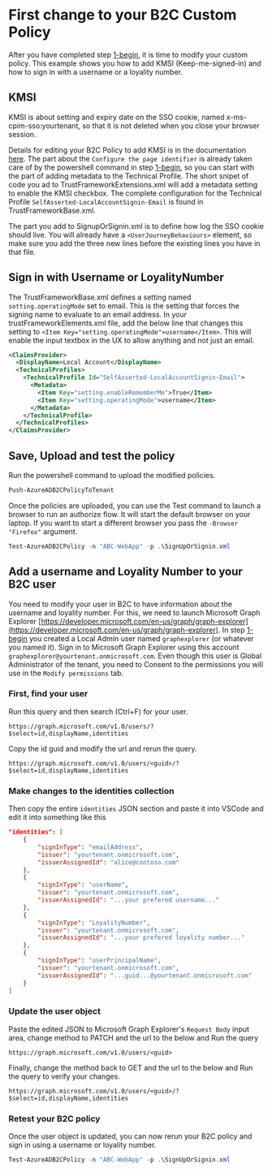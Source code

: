 # First change to your B2C Custom Policy

After you have completed step [1-begin](/1-begin), it is time to modify your custom policy. This example shows you how to add KMSI (Keep-me-signed-in) and how to sign in with a username or a loyality number.

## KMSI
KMSI is about setting and expiry date on the SSO cookie, named x-ms-cpim-sso:yourtenant, so that it is not deleted when you close your browser session.

Details for editing your B2C Policy to add KMSI is in the documentation [here](https://docs.microsoft.com/en-us/azure/active-directory-b2c/custom-policy-keep-me-signed-in). The part about the `Configure the page identifier` is already taken care of by the powershell command in step [1-begin](/1-begin), so you can start with the part of adding metadata to the Technical Profile. The short snipet of code you ad to TrustFrameworkExtensions.xml will add a metadata setting to enable the KMSI checkbox. The complete configuration for the Technical Profile `SelfAsserted-LocalAccountSignin-Email` is found in TrustFrameworkBase.xml.

The part you add to SignupOrSignin.xml is to define how log the SSO cookie should live. You will already have a `<UserJourneyBehaviours>` element, so make sure you add the three new lines before the existing lines you have in that file.

## Sign in with Username or LoyalityNumber

The TrustFrameworkBase.xml defines a setting named `setting.operatingMode` set to email. This is the setting that forces the signing name to evaluate to an email address. In your trustFrameworkElements.xml file, add the below line that changes this setting to `<Item Key="setting.operatingMode">username</Item>`. This will enable the input textbox in the UX to allow anything and not just an email.

```xml
<ClaimsProvider>
  <DisplayName>Local Account</DisplayName>
  <TechnicalProfiles>
    <TechnicalProfile Id="SelfAsserted-LocalAccountSignin-Email">
      <Metadata>
        <Item Key="setting.enableRememberMe">True</Item>
        <Item Key="setting.operatingMode">username</Item>
      </Metadata>
    </TechnicalProfile>
  </TechnicalProfiles>
</ClaimsProvider>
```

## Save, Upload and test the policy

Run the powershell command to upload the modified policies.

```powershell
Push-AzureADB2CPolicyToTenant
```

Once the policies are uploaded, you can use the Test command to launch a browser to run an authorize flow. It will start the default browser on your laptop. If you want to start a different browser you pass the `-Browser "Firefox"` argument. 

```powershell
Test-AzureADB2CPolicy -n "ABC-WebApp" -p .\SignUpOrSignin.xml
```

## Add a username and Loyality Number to your B2C user

You need to modify your user in B2C to have information about the username and loyality number. For this, we need to launch Microsoft Graph Explorer [https://developer.microsoft.com/en-us/graph/graph-explorer](https://developer.microsoft.com/en-us/graph/graph-explorer). In step [1-begin](/1-begin) you created a Local Admin user named `graphexplorer` (or whatever you named it). Sign in to Microsoft Graph Explorer using this account `graphexplorer@yourtenant.onmicrosoft.com`. Even though this user is Global Administrator of the tenant, you need to Consent to the permissions you will use in the `Modify permissions` tab.

### First, find your user

Run this query and then search (Ctrl+F) for your user. 

```http
https://graph.microsoft.com/v1.0/users/?$select=id,displayName,identities
```

Copy the id guid and modify the url and rerun the query.

```http
https://graph.microsoft.com/v1.0/users/<guid>/?$select=id,displayName,identities
```

### Make changes to the identities collection

Then copy the entire `identities` JSON section and paste it into VSCode and edit it into something like this

```json
"identities": [
    {
        "signInType": "emailAddress",
        "issuer": "yourtenant.onmicrosoft.com",
        "issuerAssignedId": "alice@contoso.com"
    },
    {
        "signInType": "userName",
        "issuer": "yourtenant.onmicrosoft.com",
        "issuerAssignedId": "...your prefered username..."
    },
    {
        "signInType": "LoyalityNumber",
        "issuer": "yourtenant.onmicrosoft.com",
        "issuerAssignedId": "...your prefered loyality number..."
    },
    {
        "signInType": "userPrincipalName",
        "issuer": "yourtenant.onmicrosoft.com",
        "issuerAssignedId": "...guid...@yourtenant.onmicrosoft.com"
    }
]
```

### Update the user object

Paste the edited JSON to Microsoft Graph Explorer's `Request Body` input area, change method to PATCH and the url to the below and Run the query

```http
https://graph.microsoft.com/v1.0/users/<guid>
```
 
Finally, change the method back to GET and the url to the below and Run the query to verify your changes.

```http
https://graph.microsoft.com/v1.0/users/<guid>/?$select=id,displayName,identities
```

### Retest your B2C policy

Once the user object is updated, you can now rerun your B2C policy and sign in using a username or loyality number.

```powershell
Test-AzureADB2CPolicy -n "ABC-WebApp" -p .\SignUpOrSignin.xml
```

